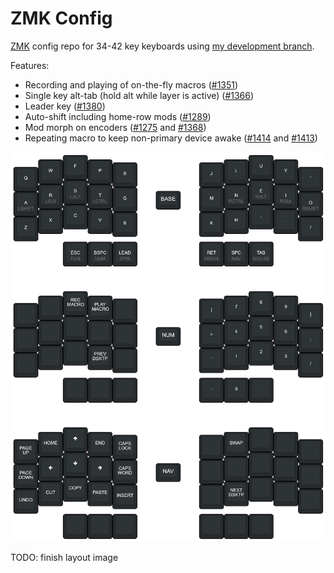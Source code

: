 # ZMK Config

[ZMK](https://zmk.dev) config repo for 34-42 key keyboards using [my development branch](https://github.com/nickconway/zmk/tree/dev).

Features:
- Recording and playing of on-the-fly macros ([#1351](https://github.com/zmkfirmware/zmk/pull/1351))
- Single key alt-tab (hold alt while layer is active) ([#1366](https://github.com/zmkfirmware/zmk/pull/1366))
- Leader key ([#1380](https://github.com/zmkfirmware/zmk/pull/1380))
- Auto-shift including home-row mods ([#1289](https://github.com/zmkfirmware/zmk/pull/1289))
- Mod morph on encoders ([#1275](https://github.com/zmkfirmware/zmk/pull/1275) and [#1368](https://github.com/zmkfirmware/zmk/pull/1368))
- Repeating macro to keep non-primary device awake ([#1414](https://github.com/nickconway/zmk/tree/turbo-key) and [#1413](https://github.com/nickconway/zmk/tree/last-device))

![layout](./layout.png?)

TODO: finish layout image
